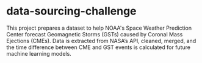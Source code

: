 # data-sourcing-challenge
This project prepares a dataset to help NOAA's Space Weather Prediction Center forecast Geomagnetic Storms (GSTs) caused by Coronal Mass Ejections (CMEs). Data is extracted from NASA’s API, cleaned, merged, and the time difference between CME and GST events is calculated for future machine learning models.
